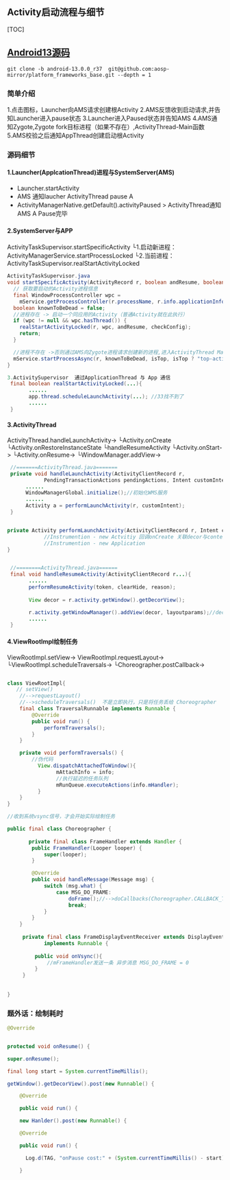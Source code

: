 ## Activity启动流程与细节

[TOC]

## [Android13源码](https://github.com/aosp-mirror/platform_frameworks_base/releases/tag/android-13.0.0_r37)

```shell
git clone -b android-13.0.0_r37  git@github.com:aosp-mirror/platform_frameworks_base.git --depth = 1
```

### 简单介绍

1.点击图标，Launcher向AMS请求创建根Activity
2.AMS反馈收到启动请求,并告知Launcher进入pause状态
3.Launcher进入Paused状态并告知AMS
4.AMS通知Zygote,Zygote fork目标进程（如果不存在）,ActivityThread-Main函数
5.AMS校验之后通知AppThread创建启动根Activity

### 源码细节

#### 1.Launcher(ApplcationThread)进程与SystemServer(AMS)

- Launcher.startActivity
- AMS 通知laucher ActivityThread    pause A
- ActivityManagerNative.getDefault().activityPaused > ActivityThread通知AMS A Pause完毕

#### 2.SystemServer与APP

ActivityTaskSupervisor.startSpecificActivity
 └1.启动新进程：ActivityManagerService.startProcessLocked 
 └2.当前进程：ActivityTaskSupervisor.realStartActivityLocked

```java
ActivityTaskSupervisor.java
void startSpecificActivity(ActivityRecord r, boolean andResume, boolean checkConfig) {
  // 获取要启动的Activity进程信息
  final WindowProcessController wpc =
    mService.getProcessController(r.processName, r.info.applicationInfo.uid);
  boolean knownToBeDead = false;
  //进程存在 -> 启动一个同应用的Activity（普通Activity就在此执行）
  if (wpc != null && wpc.hasThread()) {
    realStartActivityLocked(r, wpc, andResume, checkConfig);
	return;		
  }

  //进程不存在 ->否则通过AMS向Zygote进程请求创建新的进程,进入ActivityThread Main方法准备消息队列与ApplicationThread
  mService.startProcessAsync(r, knownToBeDead, isTop, isTop ? "top-activity" : "activity");
}

3.ActivitySupervisor  通过ApplicationThread 与 App 通信
 final boolean realStartActivityLocked(...){
       ......
       app.thread.scheduleLaunchActivity(...); //33找不到了
       ......
 }
```



#### 3.ActivityThread

ActivityThread.handleLaunchActivity->
    └Activity.onCreate
    └Activity.onRestoreInstanceState
	└handleResumeActivity
       └Activity.onStart->
       └Activity.onResume->
       └WindowManager.addView->

```java
 //=======ActivityThread.java=======
 private void handleLaunchActivity(ActivityClientRecord r,
            PendingTransactionActions pendingActions, Intent customIntent）{
      ......
      WindowManagerGlobal.initialize();//初始化WMS服务
      ......
      Activity a = performLaunchActivity(r, customIntent);
 }


private Activity performLaunchActivity(ActivityClientRecord r, Intent customIntent) {
    		//Instrumention - new Actvitiy 回调onCreate 关联decor与contentview
    		//Instrumention - new Application
}


 //========ActivityThread.java======
 final void handleResumeActivity(ActivityClientRecord r...){
       ......
       performResumeActivity(token, clearHide, reason);
     
       View decor = r.activity.getWindow().getDecorView();

       r.activity.getWindowManager().addView(decor, layoutparams);//decor添加到window
       ......
 }

```

#### 4.ViewRootImpl绘制任务

ViewRootImpl.setView->
ViewRootImpl.requestLayout->
 └ViewRootImpl.scheduleTraversals->
 └Choreographer.postCallback->

```java

class ViewRootImpl{
   // setView()
    //-->requestLayout()
    //-->scheduleTraversals()  不是立即执行，只是将任务丢给 Choreographer 
    final class TraversalRunnable implements Runnable {
        @Override
        public void run() {
            performTraversals();
        }
    }

    private void performTraversals() {
        //伪代码
		  View.dispatchAttachedToWindow(){
             	mAttachInfo = info;
				//执行延迟的任务队列	
              	mRunQueue.executeActions(info.mHandler);
          }
    }
}

//收到系统vsync信号，才会开始实际绘制任务

public final class Choreographer {
    
	   private final class FrameHandler extends Handler {
        public FrameHandler(Looper looper) {
            super(looper);
        }

        @Override
        public void handleMessage(Message msg) {
            switch (msg.what) {
                case MSG_DO_FRAME:
                    doFrame();//-->doCallbacks(Choreographer.CALLBACK_TRAVERSAL);
                    break;
            }
        }
    }
	
     private final class FrameDisplayEventReceiver extends DisplayEventReceiver
            implements Runnable {
         
         public void onVsync(){
             //mFrameHandler发送一条 异步消息 MSG_DO_FRAME = 0
         }
     }
    
    
}
```



### 题外话：绘制耗时

```java
@Override


protected void onResume() {

super.onResume();

final long start = System.currentTimeMillis();

getWindow().getDecorView().post(new Runnable() {

    @Override

    public void run() {

    new Hanlder().post(new Runnable() {

    @Override

    public void run() {

      Log.d(TAG, "onPause cost:" + (System.currentTimeMillis() - start));

    }
```